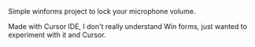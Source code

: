 Simple winforms project to lock your microphone volume.

Made with Cursor IDE, I don't really understand Win forms, just wanted to experiment with it and Cursor.